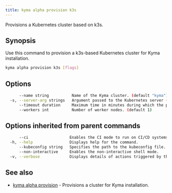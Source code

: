 ```yaml
---
title: kyma alpha provision k3s
---
```


Provisions a Kubernetes cluster based on k3s.

## Synopsis

Use this command to provision a k3s-based Kubernetes cluster for Kyma installation.

```bash
kyma alpha provision k3s [flags]
```

## Options

```bash
      --name string          Name of the Kyma cluster. (default "kyma")
  -s, --server-arg strings   Argument passed to the Kubernetes server (e.g. --server-arg='--alsologtostderr').
      --timeout duration     Maximum time in minutes during which the provisioning takes place, where "0" means "infinite". (default 5m0s)
      --workers int          Number of worker nodes. (default 1)
```

## Options inherited from parent commands

```bash
      --ci                  Enables the CI mode to run on CI/CD systems. It avoids any user interaction (e.g. no dialog prompts) and ensures that logs are formatted properly in log files (e.g. no spinners for CLI steps).
  -h, --help                Displays help for the command.
      --kubeconfig string   Specifies the path to the kubeconfig file. By default, Kyma CLI uses the KUBECONFIG environment variable or "/$HOME/.kube/config" if the variable is not set.
      --non-interactive     Enables the non-interactive shell mode.
  -v, --verbose             Displays details of actions triggered by the command.
```

## See also

* [kyma alpha provision](#kyma-alpha-provision-kyma-alpha-provision)	 - Provisions a cluster for Kyma installation.

